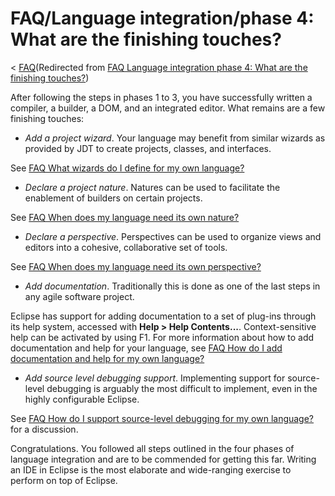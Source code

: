 

FAQ/Language integration/phase 4: What are the finishing touches?
=================================================================

< [FAQ](/FAQ "FAQ")(Redirected from [FAQ Language integration phase 4: What are the finishing touches?](/index.php?title=FAQ_Language_integration_phase_4:_What_are_the_finishing_touches%3F&redirect=no "FAQ Language integration phase 4: What are the finishing touches?"))

After following the steps in phases 1 to 3, you have successfully written a compiler, a builder, a DOM, and an integrated editor. What remains are a few finishing touches:

  

*   _Add a project wizard_. Your language may benefit from similar wizards as provided by JDT to create projects, classes, and interfaces.

See [FAQ What wizards do I define for my own language?](./FAQ_What_wizards_do_I_define_for_my_own_language.md "FAQ What wizards do I define for my own language?")

  

*   _Declare a project nature_. Natures can be used to facilitate the enablement of builders on certain projects.

See [FAQ When does my language need its own nature?](./FAQ_When_does_my_language_need_its_own_nature.md "FAQ When does my language need its own nature?")

  

*   _Declare a perspective_. Perspectives can be used to organize views and editors into a cohesive, collaborative set of tools.

See [FAQ When does my language need its own perspective?](./FAQ_When_does_my_language_need_its_own_perspective.md "FAQ When does my language need its own perspective?")

  

*   _Add documentation_. Traditionally this is done as one of the last steps in any agile software project.

Eclipse has support for adding documentation to a set of plug-ins through its help system, accessed with **Help > Help Contents...**. Context-sensitive help can be activated by using F1. For more information about how to add documentation and help for your language, see [FAQ How do I add documentation and help for my own language?](./FAQ_How_do_I_add_documentation_and_help_for_my_own_language.md "FAQ How do I add documentation and help for my own language?")

  

*   _Add source level debugging support_. Implementing support for source-level debugging is arguably the most difficult to implement, even in the highly configurable Eclipse.

See [FAQ How do I support source-level debugging for my own language?](./FAQ_How_do_I_support_source-level_debugging_for_my_own_language.md "FAQ How do I support source-level debugging for my own language?") for a discussion.

  

Congratulations. You followed all steps outlined in the four phases of language integration and are to be commended for getting this far. Writing an IDE in Eclipse is the most elaborate and wide-ranging exercise to perform on top of Eclipse.

  

